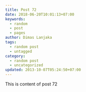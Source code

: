 ```yaml
---
title: Post 72
date: 2018-06-20T10:01:13+07:00
keywords:
  - random
  - post
  - pages
author: Dimas Lanjaka
tags:
  - random post
  - untagged
category:
  - random post
  - uncategorized
updated: 2013-10-07T05:24:50+07:00
---
```

This is content of post 72
